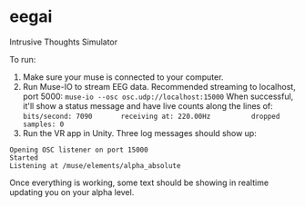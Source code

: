 # eegai
Intrusive Thoughts Simulator

To run:
1) Make sure your muse is connected to your computer.
2) Run Muse-IO to stream EEG data. Recommended streaming to localhost, port 5000:
```muse-io --osc osc.udp://localhost:15000```
When successful, it'll show a status message and have live counts along the lines of:
```bits/second: 7090       receiving at: 220.00Hz          dropped samples: 0```
3) Run the VR app in Unity. Three log messages should show up:
```
Opening OSC listener on port 15000
Started
Listening at /muse/elements/alpha_absolute
```

Once everything is working, some text should be showing in realtime updating you on your alpha level.
